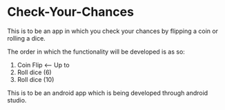 # Check-Your-Chances
This is to be an app in which you check your chances by flipping a coin or rolling a dice.

The order in which the functionality will be developed is as so:

1. Coin Flip <-- Up to
2. Roll dice (6)
3. Roll dice (10)

This is to be an android app which is being developed through android studio.
